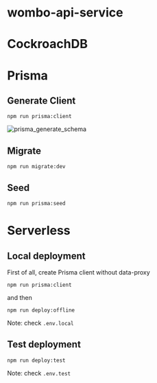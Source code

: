 # wombo-api-service

# CockroachDB

# Prisma

## Generate Client

```
npm run prisma:client
```

![prisma_generate_schema](https://res.cloudinary.com/prismaio/image/upload/v1628761155/docs/FensWfo.png)

## Migrate

```
npm run migrate:dev
```

## Seed

```
npm run prisma:seed
```

# Serverless

## Local deployment

First of all, create Prisma client without data-proxy

```
npm run prisma:client
```

and then

```
npm run deploy:offline
```

Note: check `.env.local`

## Test deployment

```
npm run deploy:test
```

Note: check `.env.test`
